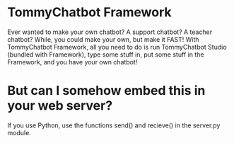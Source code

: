 # TommyChatbot Framework
Ever wanted to make your own chatbot? A support chatbot? A teacher chatbot?
While, you could make your own, but make it FAST! With TommyChatbot Framework, all you need to do is run TommyChatbot Studio (bundled with Framework), type some stuff in, put some stuff in the Framework, and you have your own chatbot!
# But can I somehow embed this in your web server?
If you use Python, use the functions send() and recieve() in the server.py module.
